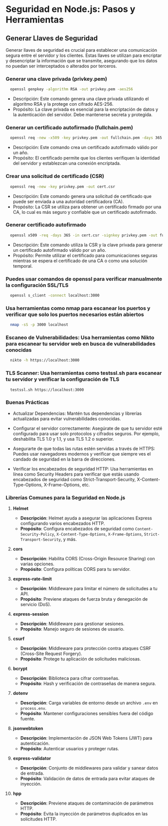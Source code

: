 # Seguridad en Node.js: Pasos y Herramientas

## Generar Llaves de Seguridad

Generar llaves de seguridad es crucial para establecer una comunicación segura entre el servidor y los clientes. Estas llaves se utilizan para encriptar y desencriptar la información que se transmite, asegurando que los datos no puedan ser interceptados o alterados por terceros.

### Generar una clave privada (privkey.pem)
  
```sh
  openssl genpkey -algorithm RSA -out privkey.pem -aes256
```

- Descripción: Este comando genera una clave privada utilizando el algoritmo RSA y la protege con cifrado AES-256.
- Propósito: La clave privada es esencial para la encriptación de datos y la autenticación del servidor. Debe mantenerse secreta y protegida.
  
### Generar un certificado autofirmado (fullchain.pem)

```sh
  openssl req -new -x509 -key privkey.pem -out fullchain.pem -days 365
```

- Descripción: Este comando crea un certificado autofirmado válido por un año.
- Propósito: El certificado permite que los clientes verifiquen la identidad del servidor y establezcan una conexión encriptada.

### Crear una solicitud de certificado (CSR)

```sh
  openssl req -new -key privkey.pem -out cert.csr
```

- Descripción: Este comando genera una solicitud de certificado que puede ser enviada a una autoridad certificadora (CA).
- Propósito: La CSR se utiliza para obtener un certificado firmado por una CA, lo cual es más seguro y confiable que un certificado autofirmado.

### Generar certificado autofirmado

```sh
  openssl x509 -req -days 365 -in cert.csr -signkey privkey.pem -out fullchain.pem
```

- Descripción: Este comando utiliza la CSR y la clave privada para generar un certificado autofirmado válido por un año.
- Propósito: Permite utilizar el certificado para comunicaciones seguras mientras se espera el certificado de una CA o como una solución temporal.

### Puedes usar comandos de openssl para verificar manualmente la configuración SSL/TLS

```sh
  openssl s_client -connect localhost:3000
```

### Usa herramientas como nmap para escanear los puertos y verificar que solo los puertos necesarios están abiertos

```sh
  nmap -sS -p 3000 localhost
```

### Escaneo de Vulnerabilidades: Usa herramientas como Nikto para escanear tu servidor web en busca de vulnerabilidades conocidas

```sh
  nikto -h https://localhost:3000
```

### TLS Scanner: Usa herramientas como testssl.sh para escanear tu servidor y verificar la configuración de TLS

```sh
  testssl.sh https://localhost:3000
```

### Buenas Prácticas

- Actualizar Dependencias: Mantén tus dependencias y librerías actualizadas para evitar vulnerabilidades conocidas.

- Configurar el servidor correctamente: Asegúrate de que tu servidor esté configurado para usar solo protocolos y cifrados seguros. Por ejemplo, deshabilita TLS 1.0 y 1.1, y usa TLS 1.2 o superior.

- Asegurarte de que todas las rutas estén servidas a través de HTTPS: Puedes usar navegadores modernos y verificar que siempre ves el candado de seguridad en la barra de direcciones.

- Verificar los encabezados de seguridad HTTP: Usa herramientas en línea como Security Headers para verificar que estás usando encabezados de seguridad como Strict-Transport-Security, X-Content-Type-Options, X-Frame-Options, etc.

### Librerías Comunes para la Seguridad en Node.js

1. **Helmet**
   - **Descripción**: Helmet ayuda a asegurar las aplicaciones Express configurando varios encabezados HTTP.
   - **Propósito**: Configura encabezados de seguridad como `Content-Security-Policy`, `X-Content-Type-Options`, `X-Frame-Options`, `Strict-Transport-Security`, y más.

2. **cors**
   - **Descripción**: Habilita CORS (Cross-Origin Resource Sharing) con varias opciones.
   - **Propósito**: Configura políticas CORS para tu servidor.

3. **express-rate-limit**
   - **Descripción**: Middleware para limitar el número de solicitudes a tu API.
   - **Propósito**: Previene ataques de fuerza bruta y denegación de servicio (DoS).

4. **express-session**
   - **Descripción**: Middleware para gestionar sesiones.
   - **Propósito**: Manejo seguro de sesiones de usuario.

5. **csurf**
   - **Descripción**: Middleware para protección contra ataques CSRF (Cross-Site Request Forgery).
   - **Propósito**: Protege tu aplicación de solicitudes maliciosas.

6. **bcrypt**
   - **Descripción**: Biblioteca para cifrar contraseñas.
   - **Propósito**: Hash y verificación de contraseñas de manera segura.

7. **dotenv**
   - **Descripción**: Carga variables de entorno desde un archivo `.env` en `process.env`.
   - **Propósito**: Mantener configuraciones sensibles fuera del código fuente.

8. **jsonwebtoken**
   - **Descripción**: Implementación de JSON Web Tokens (JWT) para autenticación.
   - **Propósito**: Autenticar usuarios y proteger rutas.

9. **express-validator**
   - **Descripción**: Conjunto de middlewares para validar y sanear datos de entrada.
   - **Propósito**: Validación de datos de entrada para evitar ataques de inyección.

10. **hpp**
    - **Descripción**: Previene ataques de contaminación de parámetros HTTP.
    - **Propósito**: Evita la inyección de parámetros duplicados en las solicitudes HTTP.
